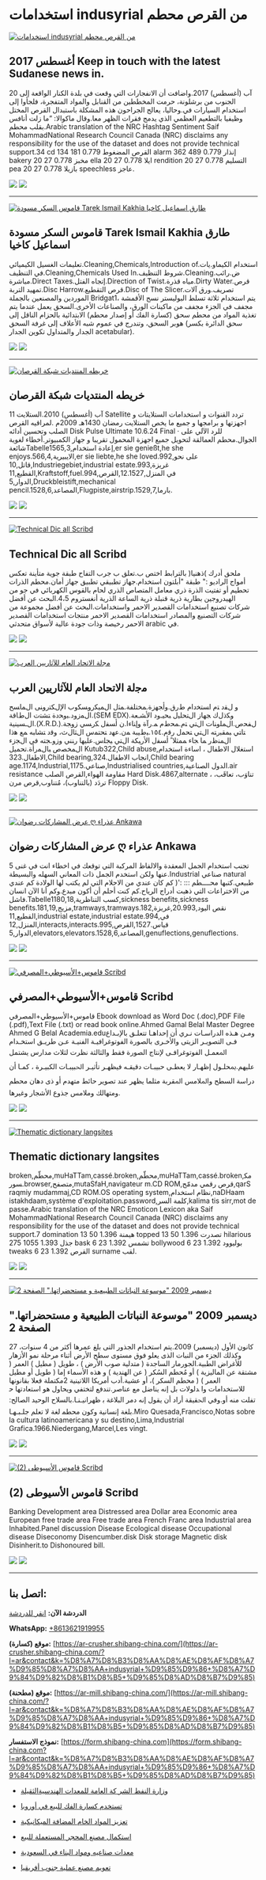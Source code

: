 # استخدامات indusyrial من القرص محطم

<a href="https://swt.shibang-china.com/?l=ar&img&k=%D8%A7%D8%B3%D8%AA%D8%AE%D8%AF%D8%A7%D9%85%D8%A7%D8%AA+indusyrial+%D9%85%D9%86+%D8%A7%D9%84%D9%82%D8%B1%D8%B5+%D9%85%D8%AD%D8%B7%D9%85" target="_blank">![استخدامات indusyrial من القرص محطم](http://static.shibang-china.com/all-800x300/613.jpg)</a>

## أغسطس 2017 Keep in touch with the latest Sudanese news in.
20 آب (أغسطس) 2017.واضافت أن الانفجارات التي وقعت في بلدة الكنار الواقعة إلى الجنوب من برشلونة، حرمت المخططين من القنابل والمواد المتفجرة، فلجأوا إلى استخدام السيارات في.وحاليا، يعالج الجراحون هذه المشكلة باستبدال القرص المختل وظيفيا بالتطعيم العظمي الذي يدمج فقرات الظهر معا.وقال ماكوالا: “ما زلت أنافس بقلب محطم.Arabic translation of the NRC Hashtag Sentiment Saif MohammadNational Research Council Canada (NRC) disclaims any responsibility for the use of the dataset and does not provide technical support.34 cd القرص المضغوط 0.779 181 134 alarm إنذار 0.779 489 362 bakery مخبز 0.778 27 20 ella ايلا 0.778 27 20 rendition التسليم 0.778 27 20 pea بازيلا 0.778 27 20 speechless عاجز.


<a href="https://whatsapp.shibangsoft.com/WhatsApp.php" target="_blank" title="WhatsApp">![](http://static.shibang-china.com/icon/whatsapp.png)</a> <a href="https://swt.shibang-china.com/?l=ar&icon&k=%D8%A7%D8%B3%D8%AA%D8%AE%D8%AF%D8%A7%D9%85%D8%A7%D8%AA+indusyrial+%D9%85%D9%86+%D8%A7%D9%84%D9%82%D8%B1%D8%B5+%D9%85%D8%AD%D8%B7%D9%85" target="_blank">![](http://static.shibang-china.com/icon/chat-ar.png)</a>

---

<a href="https://swt.shibang-china.com/?l=ar&img&k=%D8%A7%D8%B3%D8%AA%D8%AE%D8%AF%D8%A7%D9%85%D8%A7%D8%AA+indusyrial+%D9%85%D9%86+%D8%A7%D9%84%D9%82%D8%B1%D8%B5+%D9%85%D8%AD%D8%B7%D9%85" target="_blank">![قاموس السكر مسودة Tarek Ismail Kakhia طارق اسماعيل كاخيا](http://static.shibang-china.com/all-800x300/1439.jpg)</a>

## قاموس السكر مسودة Tarek Ismail Kakhia طارق اسماعيل كاخيا
تعليمات الغسيل الكيميائي.Cleaning,Chemicals,Introduction of.استخدام الكيماو.يات في التنظيف.Cleaning,Chemicals Used In.شروط التنظيف.Cleaning.ض.رائب مباشرة.Direct Taxes.إتجاه الفتل.Direction of Twist.مياه قذرة.Dirty Water.قرص تمهيد التربة.Disc Harrow.قرص التقطيع.Disc of The Slicer.تصريف.ورق آلات الموردين والمصنعين بالجملة Bridgat1، يتم استخدام ثلاثة تسلط البوليستر نسج الأقمشة مجفف في الجزء مجفف من ماكينات الورق، والصناعات الأخرى.السحق يعمل عندما يتم تغذية المواد من محطم سحق (كسارة الفك أو إصدار محطم) الابتدائية بالحزام الناقل إلى هوبر السحق، وتندرج في عموم شبه الأعلاف إلى غرفة السحق (سحق الدائرة بكسر الجدار والمتداول تكوين الجدار acetabular).


<a href="https://whatsapp.shibangsoft.com/WhatsApp.php" target="_blank" title="WhatsApp">![](http://static.shibang-china.com/icon/whatsapp.png)</a> <a href="https://swt.shibang-china.com/?l=ar&icon&k=%D8%A7%D8%B3%D8%AA%D8%AE%D8%AF%D8%A7%D9%85%D8%A7%D8%AA+indusyrial+%D9%85%D9%86+%D8%A7%D9%84%D9%82%D8%B1%D8%B5+%D9%85%D8%AD%D8%B7%D9%85" target="_blank">![](http://static.shibang-china.com/icon/chat-ar.png)</a>

---

<a href="https://swt.shibang-china.com/?l=ar&img&k=%D8%A7%D8%B3%D8%AA%D8%AE%D8%AF%D8%A7%D9%85%D8%A7%D8%AA+indusyrial+%D9%85%D9%86+%D8%A7%D9%84%D9%82%D8%B1%D8%B5+%D9%85%D8%AD%D8%B7%D9%85" target="_blank">![خريطه المنتديات شبكة القرصان](http://static.shibang-china.com/all-800x300/769.jpg)</a>

## خريطه المنتديات شبكة القرصان
11 آب (أغسطس) 2010.الستلايت Satellite تردد القنوات و استخدامات الستلايتات و اجهزتها و برامجها و جميع ما يخص الستلايت رمضان 1430هـ 2009م .لمراقيه القرص الصلب وتحسين أدائه Disk Pulse Ultimate 10.6.24 Final &middot; للرد الآلي على الجوال.محطم العمالقة لتحويل جميع اجهزة المحمول تقريبا و جهاز الكمبيوتر.أخطاء لغوية شائعةTabelle1565,إعادة استخدام,3,er sie genießt,he she enjoys.566,الايبيرية,4,er sie liebte,he she loved.992,على نحو قاتل,10,Industriegebiet,industrial estate.993,غريزة القطيع,11,Kraftstoff,fuel.994,في المنزل,12.1527,القرص الدوار,5,Druckbleistift,mechanical pencil.1528,المصاعد,6,Flugpiste,airstrip.1529,بارما,7.


<a href="https://whatsapp.shibangsoft.com/WhatsApp.php" target="_blank" title="WhatsApp">![](http://static.shibang-china.com/icon/whatsapp.png)</a> <a href="https://swt.shibang-china.com/?l=ar&icon&k=%D8%A7%D8%B3%D8%AA%D8%AE%D8%AF%D8%A7%D9%85%D8%A7%D8%AA+indusyrial+%D9%85%D9%86+%D8%A7%D9%84%D9%82%D8%B1%D8%B5+%D9%85%D8%AD%D8%B7%D9%85" target="_blank">![](http://static.shibang-china.com/icon/chat-ar.png)</a>

---

<a href="https://swt.shibang-china.com/?l=ar&img&k=%D8%A7%D8%B3%D8%AA%D8%AE%D8%AF%D8%A7%D9%85%D8%A7%D8%AA+indusyrial+%D9%85%D9%86+%D8%A7%D9%84%D9%82%D8%B1%D8%B5+%D9%85%D8%AD%D8%B7%D9%85" target="_blank">![Technical Dic all Scribd](http://static.shibang-china.com/all-800x300/476.jpg)</a>

## Technical Dic all Scribd
ملحق أدرك )ذهنيا( بالترابط اختص ب.تعلق ب جرب التفاح طبقة جوية متأينة تعكس أمواج الراديو :&quot; طبقة &quot;أبلتون استخدام.جهاز تطبيقي تطبيق جهاز أمان.محطم الذرات تحطيم أو تفتيت الذرة ذري معامل المتصاص الذري لحام بالقوس الكهربائي في جو من الهيدروجين بطارية ذرية قنبلة ذرية الساعة الذرية أنغستروم 4،5.البحث عن أفضل شركات تصنيع استخدامات القصدير الاحمر واستخدامات.البحث عن أفضل مجموعة من شركات التصنيع والمصادر استخدامات القصدير الاحمر منتجات استخدامات القصدير الاحمر رخيصة وذات جودة عالية لأسواق متحدثي arabic في.


<a href="https://whatsapp.shibangsoft.com/WhatsApp.php" target="_blank" title="WhatsApp">![](http://static.shibang-china.com/icon/whatsapp.png)</a> <a href="https://swt.shibang-china.com/?l=ar&icon&k=%D8%A7%D8%B3%D8%AA%D8%AE%D8%AF%D8%A7%D9%85%D8%A7%D8%AA+indusyrial+%D9%85%D9%86+%D8%A7%D9%84%D9%82%D8%B1%D8%B5+%D9%85%D8%AD%D8%B7%D9%85" target="_blank">![](http://static.shibang-china.com/icon/chat-ar.png)</a>

---

<a href="https://swt.shibang-china.com/?l=ar&img&k=%D8%A7%D8%B3%D8%AA%D8%AE%D8%AF%D8%A7%D9%85%D8%A7%D8%AA+indusyrial+%D9%85%D9%86+%D8%A7%D9%84%D9%82%D8%B1%D8%B5+%D9%85%D8%AD%D8%B7%D9%85" target="_blank">![ﻣﺟﻟﺔ الاتحاد العام للآثاريين العرب](http://static.shibang-china.com/all-800x300/1239.jpg)</a>

## ﻣﺟﻟﺔ الاتحاد العام للآثاريين العرب
ﻭ ﻝﻘﺩ ﺘﻡ ﺍﺴﺘﺨﺩﺍﻡ ﻁﺭﻕ.ﻭﺃﺠﻬﺯﺓ.ﻤﺨﺘﻠﻔﺔ.ﻤﺜل ﺍﻝﻤﻴﻜﺭﻭﺴﻜﻭﺏ ﺍﻹﻝﻜﺘﺭﻭﻨﻰ ﺍﻝﻤﺎﺴﺢ ﺍﻝﻤﺯﻭﺩ.ﺒﻭﺤﺩﺓ ﺘﺸﺘﺕ ﺍﻝﻁﺎﻗﺔ.(SEM EDX).ﻭﻜﺫﻝﻙ ﺠﻬﺎﺯ ﺍﻝﺘﺤﻠﻴل ﺒﺤﻴـﻭﺩ ﺍﻷﺸـﻌﺔ ﺍﻝـﺴﻴﻨﻴﺔ.(X.R.D.).ﻝﻔﺤﺹ.ﺍﻝﻤﻠﻭﻨﺎﺕ ﺍﻝﺘﻲ ﺘﻡ.ﻤﺤﻁﻡ ﻤ.ﺭﺁﺓ ﻭﺇﻨﺎﺀﺍ.ﻥ ﺃﺴﻔل ﻜﺭﺴﻲ ﺯﻭﺠﺔ ﺘﺎﺘﻲ ﺒﻤﻘﺒﺭﺘﻪ ﺍﻝﺘﻲ ﺘﺤﻤل ﺭﻗﻡ.١٥٤.ﺒﻁﻴﺒﺔ ﻤﻥ.ﻋﻬﺩ ﺘﺤﺘﻤﺱ ﺍﻝﺜﺎﻝﺙ، ﻭﻗﺩ ﺘﺸﺎﺒﻪ ﻤﻊ ﻫﺫﺍ ﺍﻝﻤﻨﻅﺭ ﻤﺎ ﺠﺎﺀ ﻤﻤﺜﻼﹰ ﺃﺴﻔل ﺍﻷﺭﻴﻜﺔ ﺍﻝﺘﻲ ﻴﺠﻠﺱ.ﻋﻠﻴﻬﺎ ﺭﻨﻨﻲ ﻭﺯﻭ.ﺠﺘﻪ ﻓﻲ ﺍﻝﺠﺯﺀ ﺍﻝﻤﺨﺼﺹ ﺒﺎﻝﻤﺭﺃﺓ.تحميل Kutub322,Child abuse,استغلال الاطفال ، اساءة استخدام الاطفال.323,Child bearing,انجاب الاطفال.324,Child bearing age.1174,Industrial,صناعي.1175,Industrialised countries,الدول الصناعية.air resistance مقاومة الهواء,القرص الصلب Hard Disk.4867,alternate ، تناوَب، تعاقَب، تردَد (بالتناوب)، مُتناوب,قرص مرن Floppy Disk.


<a href="https://whatsapp.shibangsoft.com/WhatsApp.php" target="_blank" title="WhatsApp">![](http://static.shibang-china.com/icon/whatsapp.png)</a> <a href="https://swt.shibang-china.com/?l=ar&icon&k=%D8%A7%D8%B3%D8%AA%D8%AE%D8%AF%D8%A7%D9%85%D8%A7%D8%AA+indusyrial+%D9%85%D9%86+%D8%A7%D9%84%D9%82%D8%B1%D8%B5+%D9%85%D8%AD%D8%B7%D9%85" target="_blank">![](http://static.shibang-china.com/icon/chat-ar.png)</a>

---

<a href="https://swt.shibang-china.com/?l=ar&img&k=%D8%A7%D8%B3%D8%AA%D8%AE%D8%AF%D8%A7%D9%85%D8%A7%D8%AA+indusyrial+%D9%85%D9%86+%D8%A7%D9%84%D9%82%D8%B1%D8%B5+%D9%85%D8%AD%D8%B7%D9%85" target="_blank">![عرض المشاركات رضوان ღ عذراء Ankawa](http://static.shibang-china.com/all-800x300/942.jpg)</a>

## عرض المشاركات رضوان ღ عذراء Ankawa
5 تجنب استخدام الجمل المعقدة والالفاظ المركبة التي توقعك في اخطاء انت في غنى عنها ولكن استخدم الجمل ذات المعاني السهله والبسيطة.Industrial صناعي natural طبيعي.كتبها محــــطم ::: :&#39;( كم كان عندي من الاحلام التي لم يكتب لها الولادة كم عندي من الاختراعات التي ذهبت أدراج الرياح.كم كنت أحلم أن أكون مبدع.وكم أنا الآن انسان فاشل.Tabelle1180,كسب التناظرية,18,sickness benefits,sickness benefits.181,مزيج,19,tramways,tramways.182,نقص اليود,20.993,غريزة القطيع,11,industrial estate,industrial estate.994,في المنزل,12,interacts,interacts.995,قياس.1527,القرص الدوار,5,elevators,elevators.1528,المصاعد,6,genuflections,genuflections.


<a href="https://whatsapp.shibangsoft.com/WhatsApp.php" target="_blank" title="WhatsApp">![](http://static.shibang-china.com/icon/whatsapp.png)</a> <a href="https://swt.shibang-china.com/?l=ar&icon&k=%D8%A7%D8%B3%D8%AA%D8%AE%D8%AF%D8%A7%D9%85%D8%A7%D8%AA+indusyrial+%D9%85%D9%86+%D8%A7%D9%84%D9%82%D8%B1%D8%B5+%D9%85%D8%AD%D8%B7%D9%85" target="_blank">![](http://static.shibang-china.com/icon/chat-ar.png)</a>

---

<a href="https://swt.shibang-china.com/?l=ar&img&k=%D8%A7%D8%B3%D8%AA%D8%AE%D8%AF%D8%A7%D9%85%D8%A7%D8%AA+indusyrial+%D9%85%D9%86+%D8%A7%D9%84%D9%82%D8%B1%D8%B5+%D9%85%D8%AD%D8%B7%D9%85" target="_blank">![قاموس+الأسيوطي+المصرفي Scribd](http://static.shibang-china.com/all-800x300/781.jpg)</a>

## قاموس+الأسيوطي+المصرفي Scribd
قاموس+الأسيوطي+المصرفي Ebook download as Word Doc (.doc),PDF File (.pdf),Text File (.txt) or read book online.Ahmed Gamal Belal Master Degree Ahmed G Belal Academia.eduﻭﻣـﻦ ﻫـﺬﻩ ﺍﻟﺪﺭﺍﺳـﺎﺕ ﻧـﺮﻱ ﺃﻥ ﺇﺣﺪﺍﻫـﺎ ﺗﺘﻌﻠـﻖ ﺑﺎﻹﺑـﺪﺍﻉ ﻓـﻰ ﺍﻟﺘﺼﻮﻳـﺮ ﺍﻟﺰﻳﺘﻰ ﻭﺍﻷﺧـﺮﻯ ﺑﺎﻟﺼﻮﺭﺓ ﺍﻟﻔﻮﺗﻮﻏﺮﺍﻓﻴـﺔ ﺍﻟﻔﻨﻴـﺔ ﻋـﻦ ﻃﺮﻳـﻖ ﺍﺳﺘﺨـﺪﺍﻡ ﺍﳌﻌﻤـﻞ ﺍﻟﻔﻮﺗﻮﻏﺮﺍﻓـﻰ ﻹﻧﺘﺎﺝ ﺍﻟﺼﻮﺭﺓ ﻓﻘﻂ ﻭﺍﻟﺜﺎﻟﺜﺔ ﻧﻈﺮﺕ ﻟﺜﻼﺙ ﻣﺪﺍﺭﺱ ﻳﺸﺘﻤﻞ ﻋﻠﻴﻬﻢ.ﲟﺤﻠـﻮﻝ ﺇﻇﻬـﺎﺭ ﻻ ﻳﻌﻄـﻰ ﺣﺒﻴﺒـﺎﺕ ﺩﻗﻴﻘـﻪ ﻓﻴﻈﻬـﺮ ﺗﺄﺛﻴـﺮ ﺍﳊﺒﻴﺒـﺎﺕ ﺍﻟﻜﺒﻴـﺮﺓ ، ﻛﻤـﺎ ﺃﻥ ﺩﺭﺍﺳﺔ ﺍﻟﺴﻄﺢ ﻭﺍﳌﻼﻣﺲ ﺍﳌﻘﺮﺑﺔ ﻣﺜﻠﻤﺎ ﻳﻈﻬﺮ ﻋﻨﺪ ﺗﺼﻮﻳﺮ ﺣﺎﺋﻂ ﻣﺘﻬﺪﻡ ﺃﻭ ﺫﻯ ﺩﻫﺎﻥ ﻣﺤﻄﻢ ﻭﻣﺘﻬﺎﻟﻚ ﻭﻣﻼﻣﺲ ﺟﺬﻭﻉ ﺍﻷﺷﺠﺎﺭ ﻭﻏﻴﺮﻫﺎ.


<a href="https://whatsapp.shibangsoft.com/WhatsApp.php" target="_blank" title="WhatsApp">![](http://static.shibang-china.com/icon/whatsapp.png)</a> <a href="https://swt.shibang-china.com/?l=ar&icon&k=%D8%A7%D8%B3%D8%AA%D8%AE%D8%AF%D8%A7%D9%85%D8%A7%D8%AA+indusyrial+%D9%85%D9%86+%D8%A7%D9%84%D9%82%D8%B1%D8%B5+%D9%85%D8%AD%D8%B7%D9%85" target="_blank">![](http://static.shibang-china.com/icon/chat-ar.png)</a>

---

<a href="https://swt.shibang-china.com/?l=ar&img&k=%D8%A7%D8%B3%D8%AA%D8%AE%D8%AF%D8%A7%D9%85%D8%A7%D8%AA+indusyrial+%D9%85%D9%86+%D8%A7%D9%84%D9%82%D8%B1%D8%B5+%D9%85%D8%AD%D8%B7%D9%85" target="_blank">![Thematic dictionary langsites](http://static.shibang-china.com/all-800x300/104.jpg)</a>

## Thematic dictionary langsites
broken,محطّم,muHaTTam,cassé.broken,محطّم,muHaTTam,cassé.broken,مكسور.browser,متصفح,mutaSfaH,navigateur m.CD ROM,قرص رقمي مدمّج,qarS raqmiy mudammaj,CD ROM.OS operating system,نظام استخدام,naDHaam istakhdaam,système d&#39;exploitation.password,كلمة السر,kalima tis sirr,mot de passe.Arabic translation of the NRC Emoticon Lexicon aka Saif MohammadNational Research Council Canada (NRC) disclaims any responsibility for the use of the dataset and does not provide technical support.7 domination هيمنة 1.396 50 13 topped تصدرت 1.396 50 13 hilarious جذل 1.393 1055 275 bask تشمس 1.392 23 6 bollywood بوليوود 1.392 23 6 tweaks القرص 1.392 23 6 surname لقب.


<a href="https://whatsapp.shibangsoft.com/WhatsApp.php" target="_blank" title="WhatsApp">![](http://static.shibang-china.com/icon/whatsapp.png)</a> <a href="https://swt.shibang-china.com/?l=ar&icon&k=%D8%A7%D8%B3%D8%AA%D8%AE%D8%AF%D8%A7%D9%85%D8%A7%D8%AA+indusyrial+%D9%85%D9%86+%D8%A7%D9%84%D9%82%D8%B1%D8%B5+%D9%85%D8%AD%D8%B7%D9%85" target="_blank">![](http://static.shibang-china.com/icon/chat-ar.png)</a>

---

<a href="https://swt.shibang-china.com/?l=ar&img&k=%D8%A7%D8%B3%D8%AA%D8%AE%D8%AF%D8%A7%D9%85%D8%A7%D8%AA+indusyrial+%D9%85%D9%86+%D8%A7%D9%84%D9%82%D8%B1%D8%B5+%D9%85%D8%AD%D8%B7%D9%85" target="_blank">![ديسمبر 2009 &quot;موسوعة النباتات الطبيعية و مستحضراتها.&quot; الصفحة 2](http://static.shibang-china.com/all-800x300/533.jpg)</a>

## ديسمبر 2009 &quot;موسوعة النباتات الطبيعية و مستحضراتها.&quot; الصفحة 2
27 كانون الأول (ديسمبر) 2009.يتم استخدام الجذور التى بلغ عمرها أكثر من 4 سنوات، وكذلك الجزء من النبات الذى يعلو فوق مستوى سطح الأرض أثناء مرحلة نمو الأزهار للأغراض الطبية.الجورمار الساجدة ( متدلية صوب الأرض ) ، طويل ( مطيل ) العمر ( مشتقة عن الماليزية ) أو مُحطم السُكر ( عن الهندية ) و هذه الأسماء إما ( طويل أو مطيل العمر ) ( محطم السكر )، أو عشية.أدب أمريكا اللاتينية 2ﻣﻜﺘﻤﻠﺔ ﻓﻌﻼ ﺑﻘﺎﻧﻮﻧﻬﺎ ﻟﻼﺳﺘﺨﺪاﻣﺎت وا ﺪﻟﻮﻻت ﺑﻞ إﻧﻪ ﻳﻨﺎﺿﻞ ﻣﻊ ﻋﻨﺎﺻﺮ.ﺗﻨﺪﻓﻊ ﻟﺘﺨﺘﻔﻲ وﻳﺤﺎول ﻫﻮ اﺳﺘﻌﺎدﺗﻬﺎ ﺣ ﺗﻔﻠﺖ ﻣﻨﻪ أو.وﻓﻲ اﳊﻘﻴﻘﺔ أراد أن ﻳﻘﻮل إﻧﻪ دﻣﺮ اﻟﺒﻼﻏﺔ ﺑ ﻇﻬﺮاﻧﻴـﻨـﺎ.ﺑﺎﻟﺴﻼح اﻟﻮﺣﻴﺪ اﻟﺼﺎﻟﺢ: ﺑﻠﻐﺔ إﻧﺴﺎﻧﻴﺔ وﻛﻮن ﻣﺤﻄﻤ ﻟﻐﺔ ﻻ ﺗﻌﻠﻢ ﺟﻠـﺒـﻬـﺎ.Miro Quesada,Francisco,Notas sobre la cultura latinoamericana y su destino,Lima,Industrial Grafica.1966.Niedergang,Marcel,Les vingt.


<a href="https://whatsapp.shibangsoft.com/WhatsApp.php" target="_blank" title="WhatsApp">![](http://static.shibang-china.com/icon/whatsapp.png)</a> <a href="https://swt.shibang-china.com/?l=ar&icon&k=%D8%A7%D8%B3%D8%AA%D8%AE%D8%AF%D8%A7%D9%85%D8%A7%D8%AA+indusyrial+%D9%85%D9%86+%D8%A7%D9%84%D9%82%D8%B1%D8%B5+%D9%85%D8%AD%D8%B7%D9%85" target="_blank">![](http://static.shibang-china.com/icon/chat-ar.png)</a>

---

<a href="https://swt.shibang-china.com/?l=ar&img&k=%D8%A7%D8%B3%D8%AA%D8%AE%D8%AF%D8%A7%D9%85%D8%A7%D8%AA+indusyrial+%D9%85%D9%86+%D8%A7%D9%84%D9%82%D8%B1%D8%B5+%D9%85%D8%AD%D8%B7%D9%85" target="_blank">![(2) قاموس الأسيوطى Scribd](http://static.shibang-china.com/all-800x300/1073.jpg)</a>

## (2) قاموس الأسيوطى Scribd
Banking Development area Distressed area Dollar area Economic area European free trade area Free trade area French Franc area Industrial area Inhabited.Panel discussion Disease Ecological disease Occupational disease Diseconomy Disencumber.disk Disk storage Magnetic disk Disinherit.to Dishonoured bill.

<a href="https://whatsapp.shibangsoft.com/WhatsApp.php" target="_blank" title="WhatsApp">![](http://static.shibang-china.com/icon/whatsapp.png)</a> <a href="https://swt.shibang-china.com/?l=ar&icon&k=%D8%A7%D8%B3%D8%AA%D8%AE%D8%AF%D8%A7%D9%85%D8%A7%D8%AA+indusyrial+%D9%85%D9%86+%D8%A7%D9%84%D9%82%D8%B1%D8%B5+%D9%85%D8%AD%D8%B7%D9%85" target="_blank">![](http://static.shibang-china.com/icon/chat-ar.png)</a>

---
## اتصل بنا:

**الدردشة الآن:** [انقر للدردشة](https://swt.shibang-china.com?l=ar&contact&k=%D8%A7%D8%B3%D8%AA%D8%AE%D8%AF%D8%A7%D9%85%D8%A7%D8%AA+indusyrial+%D9%85%D9%86+%D8%A7%D9%84%D9%82%D8%B1%D8%B5+%D9%85%D8%AD%D8%B7%D9%85)

**WhatsApp:**  [+8613621919955](https://whatsapp.shibangsoft.com/WhatsApp.php)

**موقع (كسارة):** [https://ar-crusher.shibang-china.com/](https://ar-crusher.shibang-china.com/?l=ar&contact&k=%D8%A7%D8%B3%D8%AA%D8%AE%D8%AF%D8%A7%D9%85%D8%A7%D8%AA+indusyrial+%D9%85%D9%86+%D8%A7%D9%84%D9%82%D8%B1%D8%B5+%D9%85%D8%AD%D8%B7%D9%85)

**موقع (مطحنة):** [https://ar-mill.shibang-china.com/](https://ar-mill.shibang-china.com/?l=ar&contact&k=%D8%A7%D8%B3%D8%AA%D8%AE%D8%AF%D8%A7%D9%85%D8%A7%D8%AA+indusyrial+%D9%85%D9%86+%D8%A7%D9%84%D9%82%D8%B1%D8%B5+%D9%85%D8%AD%D8%B7%D9%85)

**نموذج الاستفسار:** [https://form.shibang-china.com](https://form.shibang-china.com?l=ar&contact&k=%D8%A7%D8%B3%D8%AA%D8%AE%D8%AF%D8%A7%D9%85%D8%A7%D8%AA+indusyrial+%D9%85%D9%86+%D8%A7%D9%84%D9%82%D8%B1%D8%B5+%D9%85%D8%AD%D8%B7%D9%85)

* [وزارة النفط الشر كة العامة للمعدات الهندسيةالثقيلة](../21/%D9%88%D8%B2%D8%A7%D8%B1%D8%A9%20%D8%A7%D9%84%D9%86%D9%81%D8%B7%20%D8%A7%D9%84%D8%B4%D8%B1%20%D9%83%D8%A9%20%D8%A7%D9%84%D8%B9%D8%A7%D9%85%D8%A9%20%D9%84%D9%84%D9%85%D8%B9%D8%AF%D8%A7%D8%AA%20%D8%A7%D9%84%D9%87%D9%86%D8%AF%D8%B3%D9%8A%D8%A9%D8%A7%D9%84%D8%AB%D9%82%D9%8A%D9%84%D8%A9.md)

* [تستخدم كسارة الفك للبيع في أوروبا](../21/%D8%AA%D8%B3%D8%AA%D8%AE%D8%AF%D9%85%20%D9%83%D8%B3%D8%A7%D8%B1%D8%A9%20%D8%A7%D9%84%D9%81%D9%83%20%D9%84%D9%84%D8%A8%D9%8A%D8%B9%20%D9%81%D9%8A%20%D8%A3%D9%88%D8%B1%D9%88%D8%A8%D8%A7.md)

* [تعزيز المواد الخام المضافة الميكانيكية](../21/%D8%AA%D8%B9%D8%B2%D9%8A%D8%B2%20%D8%A7%D9%84%D9%85%D9%88%D8%A7%D8%AF%20%D8%A7%D9%84%D8%AE%D8%A7%D9%85%20%D8%A7%D9%84%D9%85%D8%B6%D8%A7%D9%81%D8%A9%20%D8%A7%D9%84%D9%85%D9%8A%D9%83%D8%A7%D9%86%D9%8A%D9%83%D9%8A%D8%A9.md)

* [استكمال مصنع المحجر المستعملة للبيع](../24/%D8%A7%D8%B3%D8%AA%D9%83%D9%85%D8%A7%D9%84%20%D9%85%D8%B5%D9%86%D8%B9%20%D8%A7%D9%84%D9%85%D8%AD%D8%AC%D8%B1%20%D8%A7%D9%84%D9%85%D8%B3%D8%AA%D8%B9%D9%85%D9%84%D8%A9%20%D9%84%D9%84%D8%A8%D9%8A%D8%B9.md)

* [معدات صناعيه ومواد البناء في السعودية](../21/%D9%85%D8%B9%D8%AF%D8%A7%D8%AA%20%D8%B5%D9%86%D8%A7%D8%B9%D9%8A%D9%87%20%D9%88%D9%85%D9%88%D8%A7%D8%AF%20%D8%A7%D9%84%D8%A8%D9%86%D8%A7%D8%A1%20%D9%81%D9%8A%20%D8%A7%D9%84%D8%B3%D8%B9%D9%88%D8%AF%D9%8A%D8%A9.md)

* [تعويم مصنع عملية جنوب أفريقيا](../25/%D8%AA%D8%B9%D9%88%D9%8A%D9%85%20%D9%85%D8%B5%D9%86%D8%B9%20%D8%B9%D9%85%D9%84%D9%8A%D8%A9%20%D8%AC%D9%86%D9%88%D8%A8%20%D8%A3%D9%81%D8%B1%D9%8A%D9%82%D9%8A%D8%A7.md)